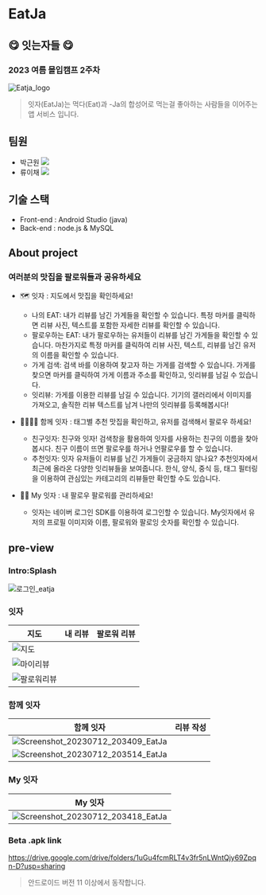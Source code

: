 # EatJa
## 😋 잇는자들 😋
### 2023 여름 몰입캠프 2주차
![Eatja_logo](https://github.com/EatJa/EatJa-Front/assets/43375122/c33491ac-140e-44ff-a086-e251a321efee)
> 잇자(EatJa)는 먹다(Eat)과 -Ja의 합성어로 먹는걸 좋아하는 사람들을 이어주는 앱 서비스 입니다.

## 팀원
- 박근원 <a href="https://github.com/RootPark" target="_blank"><img src="https://img.shields.io/badge/GitHub-181717?style=flat&logo=github&logoColor=white"/></a>
- 류이채 <a href="https://github.com/ihchaeryu" target="_blank"><img src="https://img.shields.io/badge/GitHub-181717?style=flat&logo=github&logoColor=white"/></a>

## 기술 스택
- Front-end : Android Studio (java)
- Back-end : node.js & MySQL

## About project
### 여러분의 맛집을 팔로워들과 공유하세요
- 🗺️ 잇자 : 지도에서 맛집을 확인하세요!
  - 나의 EAT: 내가 리뷰를 남긴 가게들을 확인할 수 있습니다. 특정 마커를 클릭하면 리뷰 사진, 텍스트를 포함한 자세한 리뷰를 확인할 수 있습니다.
  - 팔로우하는 EAT: 내가 팔로우하는 유저들이 리뷰를 남긴 가게들을 확인할 수 있습니다. 마찬가지로 특정 마커를 클릭하여 리뷰 사진, 텍스트, 리뷰를 남긴 유저의 이름을 확인할 수 있습니다.
  - 가게 검색: 검색 바를 이용하여 찾고자 하는 가게를 검색할 수 있습니다. 가게를 찾으면 마커를 클릭하여 가게 이름과 주소를 확인하고, 잇리뷰를 남길 수 있습니다.
  - 잇리뷰: 가게를 이용한 리뷰를 남길 수 있습니다. 기기의 갤러리에서 이미지를 가져오고, 솔직한 리뷰 텍스트를 남겨 나만의 잇리뷰를 등록해봅시다!
 
- 👨‍👩‍👧‍👦 함께 잇자 : 태그별 추천 맛집을 확인하고, 유저를 검색해서 팔로우 하세요!
  - 친구잇자: 친구와 잇자! 검색창을 활용하여 잇자를 사용하는 친구의 이름을 찾아봅시다. 친구 이름이 뜨면 팔로우를 하거나 언팔로우를 할 수 있습니다.
  - 추천잇자: 잇자 유저들이 리뷰를 남긴 가게들이 궁금하지 않나요? 추천잇자에서 최근에 올라온 다양한 잇리뷰들을 보여줍니다. 한식, 양식, 중식 등, 태그 필터링을 이용하여 관심있는 카테고리의 리뷰들만 확인할 수도 있습니다.

- 👨🏻 My 잇자 : 내 팔로우 팔로워를 관리하세요!
  - 잇자는 네이버 로그인 SDK를 이용하여 로그인할 수 있습니다. My잇자에서 유저의 프로필 이미지와 이름, 팔로워와 팔로잉 숫자를 확인할 수 있습니다.


## pre-view
### Intro:Splash
![로그인_eatja](https://github.com/EatJa/EatJa-Front/assets/43375122/f4ccc252-ea03-4b7f-bff5-32e053c887b2)

### 잇자
|지도|내 리뷰|팔로워 리뷰|
|--|--|--|
|![지도](https://github.com/EatJa/EatJa-Front/assets/43375122/0ef80ac7-bf8b-47cb-b03f-082cda46b0ae)
|![마이리뷰](https://github.com/EatJa/EatJa-Front/assets/43375122/e5aa8655-b626-4c6b-ab89-261204484204)
|![팔로워리뷰](https://github.com/EatJa/EatJa-Front/assets/43375122/9f4a4f6d-b3f1-4073-a9db-893ced5bf2df)|


### 함께 잇자
|함께 잇자|리뷰 작성|
|--|--|
|![Screenshot_20230712_203409_EatJa](https://github.com/EatJa/EatJa-Front/assets/43375122/3e67a226-e8f1-434e-bafe-e1c78b1a0bc2)|
![Screenshot_20230712_203514_EatJa](https://github.com/EatJa/EatJa-Front/assets/43375122/db0ff71a-273d-4ae2-b888-87f8b0050502)|

### My 잇자
|My 잇자|
|--|
|![Screenshot_20230712_203418_EatJa](https://github.com/EatJa/EatJa-Front/assets/43375122/76ad170d-077b-4e87-a79b-ba8809458b6e)|

### Beta .apk link
https://drive.google.com/drive/folders/1uGu4fcmRLT4v3fr5nLWntQjy69Zpqn-D?usp=sharing
> 안드로이드 버전 11 이상에서 동작합니다.


